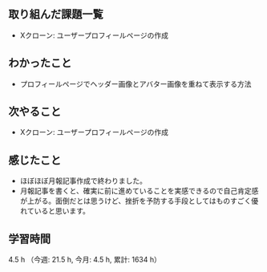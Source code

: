 ## 取り組んだ課題一覧
- Xクローン: ユーザープロフィールページの作成

## わかったこと
- プロフィールページでヘッダー画像とアバター画像を重ねて表示する方法    
    
## 次やること
- Xクローン: ユーザープロフィールページの作成    


## 感じたこと
- ほぼほぼ月報記事作成で終わりました。
- 月報記事を書くと、確実に前に進めていることを実感できるので自己肯定感が上がる。面倒だとは思うけど、挫折を予防する手段としてはものすごく優れていると思います。    

## 学習時間
4.5 h （今週: 21.5 h, 今月: 4.5 h, 累計: 1634 h）